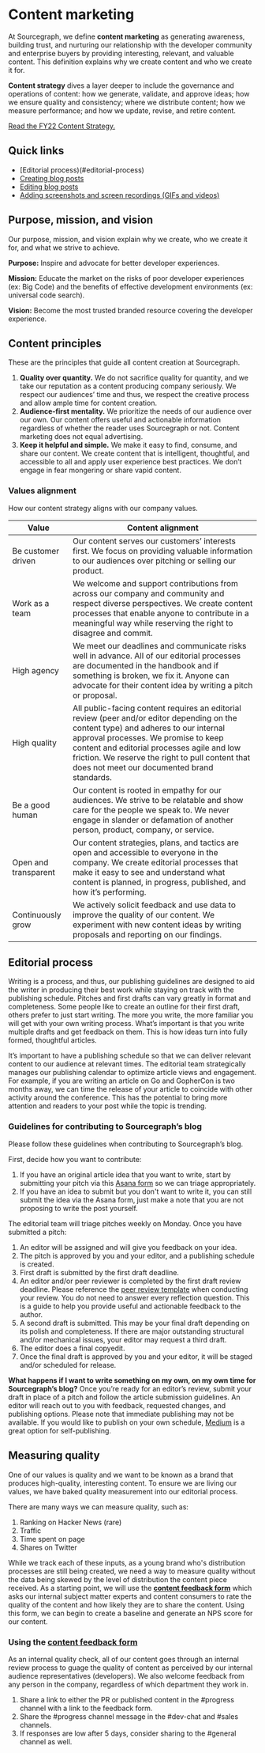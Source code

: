 # Content marketing 

At Sourcegraph, we define **content marketing** as generating awareness, building trust, and nurturing our relationship with the developer community and enterprise buyers by providing interesting, relevant, and valuable content. This definition explains why we create content and who we create it for. 

**Content strategy** dives a layer deeper to include the governance and operations of content: how we generate, validate, and approve ideas; how we ensure quality and consistency; where we distribute content; how we measure performance; and how we update, revise, and retire content.

[Read the FY22 Content Strategy.](https://docs.google.com/document/d/1uz9AN5ZiGkbVD5mQmoKNO4mdbKaI1lukQcxPB2JiPx4/edit#)


## Quick links

- [Editorial process)(#editorial-process)
- [Creating blog posts](creating_blog_posts.md)
- [Editing blog posts](creating_blog_posts.md#editing-blog-posts)
- [Adding screenshots and screen recordings (GIFs and videos)](adding_screenshots_screen_recording.md)

## Purpose, mission, and vision

Our purpose, mission, and vision explain why we create, who we create it for, and what we strive to achieve.

**Purpose:** Inspire and advocate for better developer experiences.

**Mission:** Educate the market on the risks of poor developer experiences (ex: Big Code) and the benefits of effective development environments (ex: universal code search).

**Vision:** Become the most trusted branded resource covering the developer experience.


## Content principles

These are the principles that guide all content creation at Sourcegraph. 

1. **Quality over quantity.** We do not sacrifice quality for quantity, and we take our reputation as a content producing company seriously. We respect our audiences’ time and thus, we respect the creative process and allow ample time for content creation. 
1. **Audience-first mentality.** We prioritize the needs of our audience over our own. Our content offers useful and actionable information regardless of whether the reader uses Sourcegraph or not. Content marketing does not equal advertising. 
1. **Keep it helpful and simple.** We make it easy to find, consume, and share our content. We create content that is intelligent, thoughtful, and accessible to all and apply user experience best practices. We don’t engage in fear mongering or share vapid content.

### Values alignment 

How our content strategy aligns with our company values.

| Value      | Content alignment |
| ----------- | ----------- |
| Be customer driven      | Our content serves our customers’ interests first. We focus on providing valuable information to our audiences over pitching or selling our product.  |
| Work as a team   | We welcome and support contributions from across our company and community and respect diverse perspectives. We create content processes that enable anyone to contribute in a meaningful way while reserving the right to disagree and commit.        |
| High agency   | We meet our deadlines and communicate risks well in advance. All of our editorial processes are documented in the handbook and if something is broken, we fix it. Anyone can advocate for their content idea by writing a pitch or proposal.     |
| High quality   | All public-facing content requires an editorial review (peer and/or editor depending on the content type) and adheres to our internal approval processes. We promise to keep content and editorial processes agile and low friction. We reserve the right to pull content that does not meet our documented brand standards.   |
| Be a good human   | Our content is rooted in empathy for our audiences. We strive to be relatable and show care for the people we speak to. We never engage in slander or defamation of another person, product, company, or service.    |
| Open and transparent  | Our content strategies, plans, and tactics are open and accessible to everyone in the company. We create editorial processes that make it easy to see and understand what content is planned, in progress, published, and how it’s performing.    |
| Continuously grow   | We actively solicit feedback and use data to improve the quality of our content. We experiment with new content ideas by writing proposals and reporting on our findings.   |

## Editorial process 

Writing is a process, and thus, our publishing guidelines are designed to aid the writer in producing their best work while staying on track with the publishing schedule. Pitches and first drafts can vary greatly in format and completeness. Some people like to create an outline for their first draft, others prefer to just start writing. The more you write, the more familiar you will get with your own writing process. What’s important is that you write multiple drafts and get feedback on them. This is how ideas turn into fully formed, thoughtful articles. 

It’s important to have a publishing schedule so that we can deliver relevant content to our audience at relevant times. The editorial team strategically manages our publishing calendar to optimize article views and engagement. For example, if you are writing an article on Go and GopherCon is two months away, we can time the release of your article to coincide with other activity around the conference. This has the potential to bring more attention and readers to your post while the topic is trending. 

### Guidelines for contributing to Sourcegraph’s blog

Please follow these guidelines when contributing to Sourcegraph’s blog. 

First, decide how you want to contribute:

1. If you have an original article idea that you want to write, start by submitting your pitch via this [Asana form](https://form.asana.com/?k=_8SuPp9NQzctZtAsgMpPvQ&d=7195383522959) so we can triage appropriately.
1. If you have an idea to submit but you don't want to write it, you can still submit the idea via the Asana form, just make a note that you are not proposing to write the post yourself.

The editorial team will triage pitches weekly on Monday. Once you have submitted a pitch:

1. An editor will be assigned and will give you feedback on your idea.
1. The pitch is approved by you and your editor, and a publishing schedule is created. 
1. First draft is submitted by the first draft deadline. 
1. An editor and/or peer reviewer is completed by the first draft review deadline. Please reference the [peer review template](https://docs.google.com/document/d/1KHFMIGmbmDPsE8EYPAf4DPD6kek_1dRnKf49wG5foU0/edit) when conducting your review. You do not need to answer every reflection question. This is a guide to help you provide useful and actionable feedback to the author. 
1. A second draft is submitted. This may be your final draft depending on its polish and completeness. If there are major outstanding structural and/or mechanical issues, your editor may request a third draft.
1. The editor does a final copyedit.
1. Once the final draft is approved by you and your editor, it will be staged and/or scheduled for release. 

**What happens if I want to write something on my own, on my own time for Sourcegraph’s blog?** Once you’re ready for an editor’s review, submit your draft in place of a pitch and follow the article submission guidelines. An editor will reach out to you with feedback, requested changes, and publishing options. Please note that immediate publishing may not be available. If you would like to publish on your own schedule, [Medium](https://medium.com/) is a great option for self-publishing. 

## Measuring quality 

One of our values is quality and we want to be known as a brand that produces high-quality, interesting content. To ensure we are living our values, we have baked quality measurement into our editorial process. 

There are many ways we can measure quality, such as:

1. Ranking on Hacker News (rare)
2. Traffic 
3. Time spent on page
4. Shares on Twitter 

While we track each of these inputs, as a young brand who's distribution processes are still being created, we need a way to measure quality without the data being skewed by the level of distribution the content piece received. As a starting point, we will use the **[content feedback form](https://docs.google.com/forms/d/18RhCpBWv6bzQwNEAY8a6BU52aOpCemsodOU-GaGVvmg/edit)** which asks our internal subject matter experts and content consumers to rate the quality of the content and how likely they are to share the content. Using this form, we can begin to create a baseline and generate an NPS score for our content. 

### Using the **[content feedback form](https://docs.google.com/forms/d/18RhCpBWv6bzQwNEAY8a6BU52aOpCemsodOU-GaGVvmg/edit)**

As an internal quality check, all of our content goes through an internal review process to guage the quality of content as perceived by our internal audience representatives (developers). We also welcome feedback from any person in the company, regardless of which department they work in. 

1. Share a link to either the PR or published content in the #progress channel with a link to the feedback form. 
2. Share the #progress channel message in the #dev-chat and #sales channels. 
3. If responses are low after 5 days, consider sharing to the #general channel as well. 




